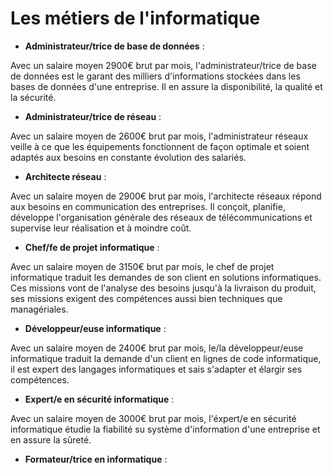 # Les métiers de l'informatique

- **Administrateur/trice de base de données** :

Avec un salaire moyen 2900€ brut par mois, l'administrateur/trice de base de données est le garant des milliers d'informations stockées dans les bases de données d'une entreprise. Il en assure la disponibilité, la qualité et la sécurité.


- **Administrateur/trice de réseau** :

Avec un salaire moyen de 2600€ brut par mois, l'administrateur réseaux veille à ce que les équipements fonctionnent de façon optimale et soient adaptés aux besoins en constante évolution des salariés.


- **Architecte réseau** :

Avec un salaire moyen de 2900€ brut par mois, l'architecte réseaux répond aux besoins en communication des entreprises. Il conçoit, planifie, développe l'organisation générale des réseaux de télécommunications et supervise leur réalisation et à moindre coût.


- **Chef/fe de projet informatique** :

Avec un salaire moyen de 3150€ brut par mois, le chef de projet informatique traduit les demandes de son client en solutions informatiques. Ces missions vont de l'analyse des besoins jusqu'à la livraison du produit, ses missions exigent des compétences aussi bien techniques que managériales.


- **Développeur/euse informatique** :

Avec un salaire moyen de 2400€ brut par mois, le/la développeur/euse informatique traduit la demande d'un client en lignes de code informatique, il est expert des langages informatiques et sais s'adapter et élargir ses compétences.


- **Expert/e en sécurité informatique** :

Avec un salaire moyen de 3000€ brut par mois, l'éxpert/e en sécurité informatique étudie la fiabilité su système d'information d'une entreprise et en assure la sûreté.


- **Formateur/trice en informatique** :